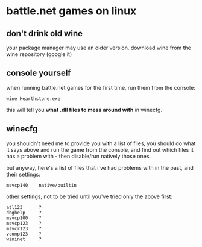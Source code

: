 battle.net games on linux
=========================

don't drink old wine
--------------------
your package manager may use an older version. download wine from the wine
repository (google it)

console yourself
----------------
when running battle.net games for the first time, run them from the console:

	wine Hearthstone.exe

this will tell you **what .dll files to mess around with** in winecfg.

winecfg
-------
you shouldn't need me to provide you with a list of files, you should do what
it says above and run the game from the console, and find out which files it
has a problem with - then disable/run natively those ones.

but anyway, here's a list of files that i've had problems with in the past,
and their settings:

	msvcp140	native/builtin

other settings, not to be tried until you've tried only the above first:

	atl123		?
	dbghelp		?
	msvcp100	?
	msvcp123	?
	msvcr123	?
	vcomp123	?
	wininet		?
